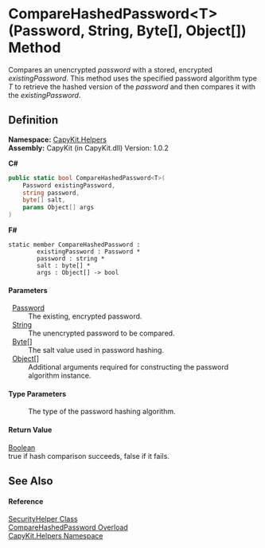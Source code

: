 # CompareHashedPassword&lt;T&gt;(Password, String, Byte[], Object[]) Method


Compares an unencrypted *password* with a stored, encrypted *existingPassword*. This method uses the specified password algorithm type *T* to retrieve the hashed version of the *password* and then compares it with the *existingPassword*.



## Definition
**Namespace:** <a href="N_CapyKit_Helpers.md">CapyKit.Helpers</a>  
**Assembly:** CapyKit (in CapyKit.dll) Version: 1.0.2

**C#**
``` C#
public static bool CompareHashedPassword<T>(
	Password existingPassword,
	string password,
	byte[] salt,
	params Object[] args
)

```
**F#**
``` F#
static member CompareHashedPassword : 
        existingPassword : Password * 
        password : string * 
        salt : byte[] * 
        args : Object[] -> bool 
```



#### Parameters
<dl><dt>  <a href="T_CapyKit_Password.md">Password</a></dt><dd>The existing, encrypted password.</dd><dt>  <a href="https://learn.microsoft.com/dotnet/api/system.string" target="_blank" rel="noopener noreferrer">String</a></dt><dd>The unencrypted password to be compared.</dd><dt>  <a href="https://learn.microsoft.com/dotnet/api/system.byte" target="_blank" rel="noopener noreferrer">Byte</a>[]</dt><dd>The salt value used in password hashing.</dd><dt>  <a href="https://learn.microsoft.com/dotnet/api/system.object" target="_blank" rel="noopener noreferrer">Object</a>[]</dt><dd>Additional arguments required for constructing the password algorithm instance.</dd></dl>

#### Type Parameters
<dl><dt /><dd>The type of the password hashing algorithm.</dd></dl>

#### Return Value
<a href="https://learn.microsoft.com/dotnet/api/system.boolean" target="_blank" rel="noopener noreferrer">Boolean</a>  
true if hash comparison succeeds, false if it fails.

## See Also


#### Reference
<a href="T_CapyKit_Helpers_SecurityHelper.md">SecurityHelper Class</a>  
<a href="Overload_CapyKit_Helpers_SecurityHelper_CompareHashedPassword.md">CompareHashedPassword Overload</a>  
<a href="N_CapyKit_Helpers.md">CapyKit.Helpers Namespace</a>  

